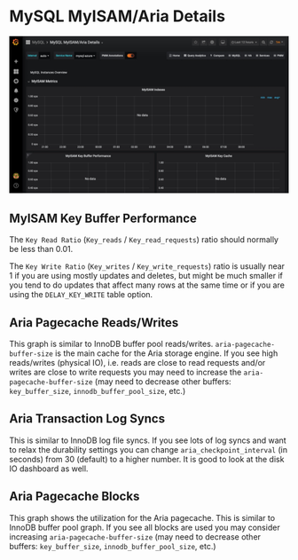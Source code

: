 # MySQL MyISAM/Aria Details

![!image](../../_images/PMM_MySQL_MyISAM_Aria_Details.jpg)

## MyISAM Key Buffer Performance

The `Key Read Ratio`  (`Key_reads` / `Key_read_requests`) ratio should normally be less than 0.01.

The  `Key Write Ratio` (`Key_writes` / `Key_write_requests`) ratio is usually near 1 if you are using mostly updates and deletes, but might be much smaller if you tend to do updates that affect many rows at the same time or if you are using the `DELAY_KEY_WRITE` table option.

## Aria Pagecache Reads/Writes

This graph is similar to InnoDB buffer pool reads/writes. `aria-pagecache-buffer-size` is the main cache for the Aria storage engine. If you see high reads/writes (physical IO), i.e. reads are close to read requests and/or writes are close to write requests you may need to increase the `aria-pagecache-buffer-size` (may need to decrease other buffers: `key_buffer_size`, `innodb_buffer_pool_size`, etc.)

## Aria Transaction Log Syncs

This is similar to InnoDB log file syncs. If you see lots of log syncs and want to relax the durability settings you can change `aria_checkpoint_interval` (in seconds) from 30 (default) to a higher number. It is good to look at the disk IO dashboard as well.

## Aria Pagecache Blocks

This graph shows the utilization for the Aria pagecache. This is similar to InnoDB buffer pool graph. If you see all blocks are used you may consider increasing `aria-pagecache-buffer-size` (may need to decrease other buffers: `key_buffer_size`, `innodb_buffer_pool_size`, etc.)
